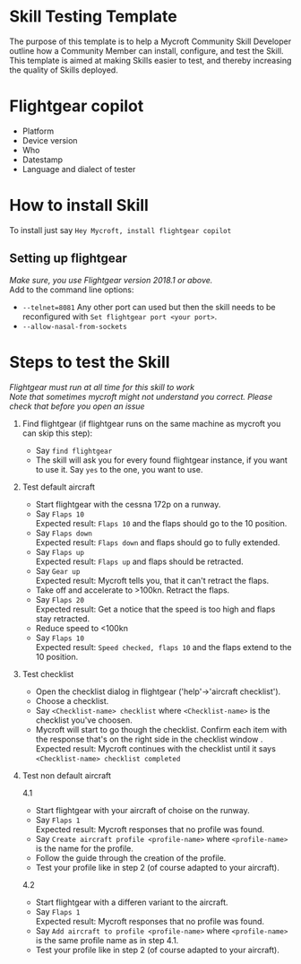 # Skill Testing Template
The purpose of this template is to help a Mycroft Community Skill Developer outline how a Community Member can install, configure, and test the Skill. This template is aimed at making Skills easier to test, and thereby increasing the quality of Skills deployed. 

# Flightgear copilot

* Platform <!-- which platform is the test being run on? ie Picroft, Mark 1, Linux -->
* Device version <!-- what Mycroft version is the device running, ie 18.02 -->
* Who <!-- who is running the test -->
* Datestamp <!-- time and date -->
* Language and dialect of tester <!-- ie "English, Australian" so that we can identify any key language issues -->

# How to install Skill
To install just say `Hey Mycroft, install flightgear copilot`

## Setting up flightgear
_Make sure, you use Flightgear version 2018.1 or above._  
Add to the command line options:


* `--telnet=8081` Any other port can used but then the skill needs to be reconfigured with `Set flightgear port <your port>`.
* `--allow-nasal-from-sockets`

# Steps to test the Skill
_Flightgear must run at all time for this skill to work_  
_Note that sometimes mycroft might not understand you correct. Please check that before you open an issue_


1. Find flightgear (if flightgear runs on the same machine as mycroft you can skip this step):

    * Say `find flightgear`
    * The skill will ask you for every found flightgear instance, if you want to use it. Say `yes` to the one, you want to use.

2. Test default aircraft

    * Start flightgear with the cessna 172p on a runway.
    * Say `Flaps 10`  
      Expected result: `Flaps 10` and the flaps should go to the 10 position.
    * Say `Flaps down`  
      Expected result: `Flaps down` and flaps should go to fully extended.
    * Say `Flaps up`  
      Expected result: `Flaps up` and flaps should be retracted.
    * Say `Gear up`  
      Expected result: Mycroft tells you, that it can't retract the flaps.
    * Take off and accelerate to >100kn. Retract the flaps.
    * Say `Flaps 20`  
      Expected result: Get a notice that the speed is too high and flaps stay retracted.
    * Reduce speed to <100kn
    * Say `Flaps 10`  
      Expected result: `Speed checked, flaps 10` and the flaps extend to the 10 position.

3. Test checklist

   * Open the checklist dialog in flightgear ('help'->'aircraft checklist').
   * Choose a checklist.
   * Say `<Checklist-name> checklist` where `<Checklist-name>` is the checklist you've choosen.
   * Mycroft will start to go though the checklist. Confirm each item with the response that's on the right side in the checklist window .  
    Expected result: Mycroft continues with the checklist until it says `<Checklist-name> checklist completed`

4. Test non default aircraft

    4.1
    * Start flightgear with your aircraft of choise on the runway.
    * Say `Flaps 1`  
      Expected result: Mycroft responses that no profile was found.
    * Say `Create aircraft profile <profile-name>` where `<profile-name>` is the name for the profile.
    * Follow the guide through the creation of the profile.
    * Test your profile like in step 2 (of course adapted to your aircraft).

    4.2
    * Start flightgear with a differen variant to the aircraft.
    * Say `Flaps 1`  
      Expected result: Mycroft responses that no profile was found.
    * Say `Add aircraft to profile <profile-name>` where `<profile-name>` is the same profile name as in step 4.1.
    * Test your profile like in step 2 (of course adapted to your aircraft).
